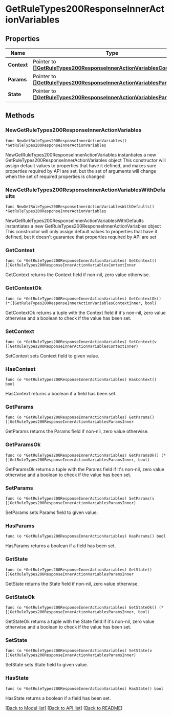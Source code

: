 # GetRuleTypes200ResponseInnerActionVariables

## Properties

Name | Type | Description | Notes
------------ | ------------- | ------------- | -------------
**Context** | Pointer to [**[]GetRuleTypes200ResponseInnerActionVariablesContextInner**](GetRuleTypes200ResponseInnerActionVariablesContextInner.md) |  | [optional] 
**Params** | Pointer to [**[]GetRuleTypes200ResponseInnerActionVariablesParamsInner**](GetRuleTypes200ResponseInnerActionVariablesParamsInner.md) |  | [optional] 
**State** | Pointer to [**[]GetRuleTypes200ResponseInnerActionVariablesParamsInner**](GetRuleTypes200ResponseInnerActionVariablesParamsInner.md) |  | [optional] 

## Methods

### NewGetRuleTypes200ResponseInnerActionVariables

`func NewGetRuleTypes200ResponseInnerActionVariables() *GetRuleTypes200ResponseInnerActionVariables`

NewGetRuleTypes200ResponseInnerActionVariables instantiates a new GetRuleTypes200ResponseInnerActionVariables object
This constructor will assign default values to properties that have it defined,
and makes sure properties required by API are set, but the set of arguments
will change when the set of required properties is changed

### NewGetRuleTypes200ResponseInnerActionVariablesWithDefaults

`func NewGetRuleTypes200ResponseInnerActionVariablesWithDefaults() *GetRuleTypes200ResponseInnerActionVariables`

NewGetRuleTypes200ResponseInnerActionVariablesWithDefaults instantiates a new GetRuleTypes200ResponseInnerActionVariables object
This constructor will only assign default values to properties that have it defined,
but it doesn't guarantee that properties required by API are set

### GetContext

`func (o *GetRuleTypes200ResponseInnerActionVariables) GetContext() []GetRuleTypes200ResponseInnerActionVariablesContextInner`

GetContext returns the Context field if non-nil, zero value otherwise.

### GetContextOk

`func (o *GetRuleTypes200ResponseInnerActionVariables) GetContextOk() (*[]GetRuleTypes200ResponseInnerActionVariablesContextInner, bool)`

GetContextOk returns a tuple with the Context field if it's non-nil, zero value otherwise
and a boolean to check if the value has been set.

### SetContext

`func (o *GetRuleTypes200ResponseInnerActionVariables) SetContext(v []GetRuleTypes200ResponseInnerActionVariablesContextInner)`

SetContext sets Context field to given value.

### HasContext

`func (o *GetRuleTypes200ResponseInnerActionVariables) HasContext() bool`

HasContext returns a boolean if a field has been set.

### GetParams

`func (o *GetRuleTypes200ResponseInnerActionVariables) GetParams() []GetRuleTypes200ResponseInnerActionVariablesParamsInner`

GetParams returns the Params field if non-nil, zero value otherwise.

### GetParamsOk

`func (o *GetRuleTypes200ResponseInnerActionVariables) GetParamsOk() (*[]GetRuleTypes200ResponseInnerActionVariablesParamsInner, bool)`

GetParamsOk returns a tuple with the Params field if it's non-nil, zero value otherwise
and a boolean to check if the value has been set.

### SetParams

`func (o *GetRuleTypes200ResponseInnerActionVariables) SetParams(v []GetRuleTypes200ResponseInnerActionVariablesParamsInner)`

SetParams sets Params field to given value.

### HasParams

`func (o *GetRuleTypes200ResponseInnerActionVariables) HasParams() bool`

HasParams returns a boolean if a field has been set.

### GetState

`func (o *GetRuleTypes200ResponseInnerActionVariables) GetState() []GetRuleTypes200ResponseInnerActionVariablesParamsInner`

GetState returns the State field if non-nil, zero value otherwise.

### GetStateOk

`func (o *GetRuleTypes200ResponseInnerActionVariables) GetStateOk() (*[]GetRuleTypes200ResponseInnerActionVariablesParamsInner, bool)`

GetStateOk returns a tuple with the State field if it's non-nil, zero value otherwise
and a boolean to check if the value has been set.

### SetState

`func (o *GetRuleTypes200ResponseInnerActionVariables) SetState(v []GetRuleTypes200ResponseInnerActionVariablesParamsInner)`

SetState sets State field to given value.

### HasState

`func (o *GetRuleTypes200ResponseInnerActionVariables) HasState() bool`

HasState returns a boolean if a field has been set.


[[Back to Model list]](../README.md#documentation-for-models) [[Back to API list]](../README.md#documentation-for-api-endpoints) [[Back to README]](../README.md)


